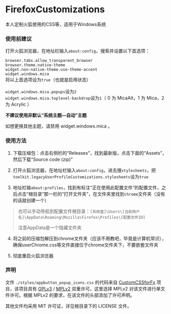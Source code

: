 # FirefoxCustomizations
本人定制火狐使用的CSS等，适用于Windows系统

### 使用前建议
打开火狐浏览器，在地址栏输入`about:config`，搜索并设置以下首选项：
<p>
<code>browser.tabs.allow_transparent_browser</code><br>
<code>browser.theme.native-theme</code><br>
<code>widget.non-native-theme.use-theme-accent</code><br>
<code>widget.windows.mica</code><br>
将以上首选项设为<code>true</code>（也就是启用状态）<br><br>
<code>widget.windows.mica.popups</code>设为<code>2</code><br>
<code>widget.windows.mica.toplevel-backdrop</code>设为<code>1</code>（ 0 为 MicaAlt，1 为 Mica，2 为 Acrylic ）<br>
</p>

**不建议使用非默认“系统主题—自动”主题**

如想更换其他主题，请禁用 widget.windows.mica 。

### 使用方法
1. 下载压缩包：点击右侧栏的“Releases”，找到最新版，点击下面的“Assets”，然后下载“Source code (zip)”

2. 打开火狐浏览器，在地址栏输入`about:config`，进去搜`stylesheets`，把`toolkit.legacyUserProfileCustomizations.stylesheets`设为`true`

3. 地址栏输`about:profiles`，找到有标注“正在使用此配置文件”的配置文件，之后点击“根目录”那一栏的“打开文件夹”，在文件夹里找到`chrome`文件夹（没有的话就创建一个）

>
>也可以手动导航到配置文件根目录：`[系统盘]\Users\[当前用户名]\AppData\Roaming\Mozilla\Firefox\Profiles\[配置文件ID]`
>
>注意AppData是一个隐藏文件夹
>

4. 将之前的压缩包解压到chrome文件夹（应该不用教吧，毕竟是计算机常识），确保userChrome.css等文件直接位于chrome文件夹下，不要嵌套文件夹

5. 彻底重启火狐浏览器

### 声明
<p>文件 <code>./styles/appbutton_popup_icons.css</code> 的代码来自 <a href="https://github.com/aris-t2/customcssforfx">CustomCSSforFx</a> 项目，该项目具有  <a href="https://www.gnu.org/licenses/gpl-3.0.md">GPLv3</a> /  <a href="https://mozilla.org/MPL/2.0/"> MPLv2</a> 双重许可，这里选择 MPLv2 对该文件进行单文件许可。根据 MPLv2 的要求，在该文件的头部添加了许可声明。</p>
<p>其他文件均采用 MIT 许可证，详见根目录下的 LICENSE 文件。</p>
